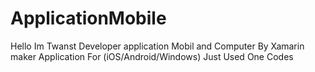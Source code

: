 # ApplicationMobile
Hello Im Twanst Developer application Mobil and Computer By Xamarin maker Application For (iOS/Android/Windows) Just Used One Codes

